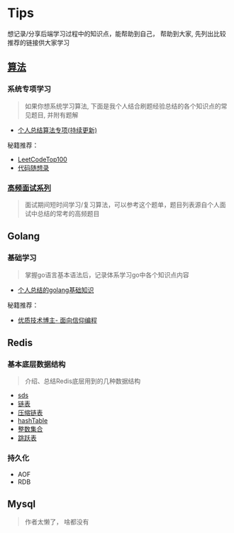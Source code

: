 # Tips
想记录/分享后端学习过程中的知识点，能帮助到自己， 帮助到大家, 先列出比较推荐的链接供大家学习

## [算法](./doc/algorithm/专项/README.md)
### 系统专项学习

> 如果你想系统学习算法, 下面是我个人结合刷题经验总结的各个知识点的常见题目, 并附有题解

- [个人总结算法专项(持续更新)](./doc/algorithm/专项/README.md)

秘籍推荐：
- [LeetCodeTop100](https://leetcode-cn.com/problem-list/2cktkvj/)
- [代码随想录](https://programmercarl.com/other/algo_pdf.html)

### [高频面试系列](https://github.com/wuye251/php-interview/tree/main/doc/algorithm/%E9%9D%A2%E8%AF%95%E7%AE%97%E6%B3%95%E7%AA%81%E5%87%BB)

> 面试期间短时间学习/复习算法，可以参考这个题单，题目列表源自个人面试中总结的常考的高频题目

## Golang

### 基础学习
> 掌握go语言基本语法后，记录体系学习go中各个知识点内容
- [个人总结的golang基础知识](https://github.com/wuye251/php-interview/tree/main/doc/go)

秘籍推荐：

- [优质技术博主- 面向信仰编程](https://draveness.me/)

## Redis

### 基本底层数据结构

> 介绍、总结Redis底层用到的几种数据结构

- [sds](./底层数据结构/sds.md)
- [链表](./底层数据结构/链表.md)
- [压缩链表](./底层数据结构/压缩链表.md)
- [hashTable](./底层数据结构/hashTable.md)
- [整数集合](./底层数据结构/整数集合.md)
- [跳跃表](./底层数据结构/跳跃表.md)

### 持久化

- AOF
- RDB

## Mysql

> 作者太懒了， 啥都没有
